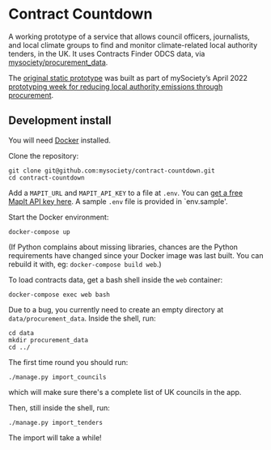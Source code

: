 # Contract Countdown

A working prototype of a service that allows council officers, journalists, and local climate groups to find and monitor climate-related local authority tenders, in the UK. It uses Contracts Finder ODCS data, via [mysociety/procurement_data](https://github.com/mysociety/procurement_data).

The [original static prototype](https://github.com/mysociety/contract-countdown/tree/8072cbe4eb23c8faca48210100fefde3cef77ce5) was built as part of mySociety’s April 2022 [prototyping week for reducing local authority emissions through procurement](https://www.mysociety.org/2022/02/24/climate-month-notes-february-2022/).

## Development install

You will need [Docker](https://docs.docker.com/desktop/) installed.

Clone the repository:

    git clone git@github.com:mysociety/contract-countdown.git
    cd contract-countdown

Add a `MAPIT_URL` and `MAPIT_API_KEY` to a file at `.env`. You can [get a free MapIt API key here](https://mapit.mysociety.org). A sample `.env` file is provided in `env.sample'.

Start the Docker environment:

    docker-compose up

(If Python complains about missing libraries, chances are the Python requirements have changed since your Docker image was last built. You can rebuild it with, eg: `docker-compose build web`.)

To load contracts data, get a bash shell inside the `web` container:

    docker-compose exec web bash

Due to a bug, you currently need to create an empty directory at `data/procurement_data`. Inside the shell, run:

    cd data
    mkdir procurement_data
    cd ../

The first time round you should run:

    ./manage.py import_councils

which will make sure there's a complete list of UK councils in the app.

Then, still inside the shell, run:

    ./manage.py import_tenders

The import will take a while!
